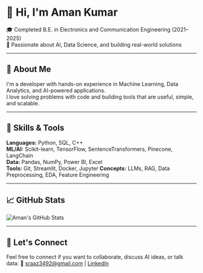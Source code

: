 # 👋 Hi, I'm Aman Kumar

🎓 Completed B.E. in Electronics and Communication Engineering (2021–2025)  
🔭 Passionate about AI, Data Science, and building real-world solutions

---

## 🚀 About Me

I'm a developer with hands-on experience in Machine Learning, Data Analytics, and AI-powered applications.  
I love solving problems with code and building tools that are useful, simple, and scalable.  

---

## 🧠 Skills & Tools

**Languages:** Python, SQL, C++      
**ML/AI:** Scikit-learn, TensorFlow, SentenceTransformers, Pinecone, LangChain  
**Data:** Pandas, NumPy, Power BI, Excel  
**Tools:** Git, Streamlit, Docker, Jupyter 
**Concepts:** LLMs, RAG, Data Preprocessing, EDA, Feature Engineering

---

## 📈 GitHub Stats

![Aman's GitHub Stats](https://github-readme-stats.vercel.app/api?username=aman-jn7&show_icons=true&theme=radical)

---

## 💬 Let's Connect

Feel free to connect if you want to collaborate, discuss AI ideas, or talk data:
📧 sraaz3492@gmail.com | [LinkedIn](https://www.linkedin.com/in/amankr0300)
